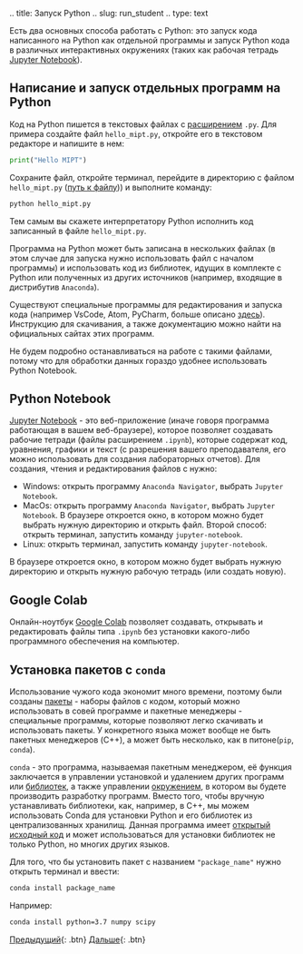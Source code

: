 .. title: Запуск Python
.. slug: run_student
.. type: text

Есть два основных способа работать с Python: это запуск кода написанного на Python как отдельной программы и запуск Python кода в различных интерактивных окружениях (таких как рабочая тетрадь [Jupyter Notebook](https://jupyter.org)).

## Написание и запуск отдельных программ на Python

Код на Python пишется в текстовых файлах с [расширением](https://ru.wikipedia.org/wiki/Расширение_имени_файла) `.py`.
Для примера создайте файл `hello_mipt.py`, откройте его в текстовом редакторе и напишите в нем:

```python
print("Hello MIPT")
```

Сохраните файл, откройте терминал, перейдите в директорию с файлом `hello_mipt.py` ([путь к файлу](https://ru.wikipedia.org/wiki/Путь_к_файлу))) и выполните команду:

```sh
python hello_mipt.py
```

Тем самым вы скажете интерпретатору Python исполнить код записанный в файле `hello_mipt.py`.

Программа на Python может быть записана в нескольких файлах (в этом случае для запуска нужно использовать файл с началом программы) и использовать код из библиотек, идущих в комплекте с Python или полученных из других источников (например, входящие в дистрибутив `Anaconda`).

Существуют специальные программы для редактирования и запуска кода (например VsCode, Atom, PyCharm, больше описано [здесь](https://ru.wikipedia.org/wiki/%D0%A1%D1%80%D0%B0%D0%B2%D0%BD%D0%B5%D0%BD%D0%B8%D0%B5_%D0%B8%D0%BD%D1%82%D0%B5%D0%B3%D1%80%D0%B8%D1%80%D0%BE%D0%B2%D0%B0%D0%BD%D0%BD%D1%8B%D1%85_%D1%81%D1%80%D0%B5%D0%B4_%D1%80%D0%B0%D0%B7%D1%80%D0%B0%D0%B1%D0%BE%D1%82%D0%BA%D0%B8#Python)). Инструкцию для скачивания, а также документацию можно найти на официальных сайтах этих программ.

Не будем подробно останавливаться на работе с такими файлами, потому что для обработки данных гораздо удобнее использовать Python Notebook.

## Python Notebook

[Jupyter Notebook](https://jupyter.org) - это веб-приложение (иначе говоря программа работающая в вашем веб-браузере), которое позволяет создавать рабочие тетради (файлы расширением `.ipynb`), которые содержат код, уравнения, графики и текст (с разрешения вашего преподавателя, его можно использовать для создания лабораторных отчетов).
Для создания, чтения и редактирования файлов с  нужно:

* Windows: открыть программу `Anaconda Navigator`, выбрать `Jupyter Notebook`.
* MacOs: открыть программу `Anaconda Navigator`, выбрать `Jupyter Notebook`. В браузере откроется окно, в котором можно будет выбрать нужную директорию и открыть файл. Второй способ: открыть терминал, запустить команду `jupyter-notebook`.
* Linux: открыть терминал, запустить команду `jupyter-notebook`.

В браузере откроется окно, в котором можно будет выбрать нужную директорию и открыть нужную рабочую тетрадь (или создать новую).

## Google Colab

Онлайн-ноутбук [Google Colab](https://colab.research.google.com/notebooks/welcome.ipynb#recent=true) позволяет создавать, открывать и редактировать файлы типа `.ipynb` без установки какого-либо программного обеспечения на компьютер.

## Установка пакетов c `conda`

Использование чужого кода экономит много времени, поэтому были созданы [пакеты](https://pythonworld.ru/osnovy/pip.html) - наборы файлов с кодом, который можно использовать в совей программе и пакетные менеджеры - специальные программы, которые позволяют легко скачивать и использовать пакеты. У конкретного языка может вообще не быть пакетных менеджеров (C++), а может быть несколько, как в питоне(`pip`, `conda`).

`сonda` - это программа, называемая пакетным менеджером, её функция заключается в управлении установкой и удалением других программ или [библиотек](https://ru.wikipedia.org/wiki/Библиотека_(программирование)), а также управлении [окружением](https://ru.wikipedia.org/wiki/Переменная_среды), в котором вы будете производить разработку программ. Вместо того, чтобы вручную устанавливать библиотеки, как, например, в C++, мы можем использовать Conda для установки Python и его библиотек из централизованных хранилищ. Данная программа имеет [открытый исходный код](https://ru.wikipedia.org/wiki/Открытое_программное_обеспечение) и может использоваться для установки библиотек не только Python, но многих других языков.

Для того, что бы установить пакет с названием `"package_name"` нужно открыть терминал и ввести:

```bash
conda install package_name
```

Например:

```sh
conda install python=3.7 numpy scipy
```

[Предыдущий](link://slug/install_student){: .btn}
[Дальше](link://slug/scikit_py_student){: .btn}